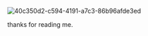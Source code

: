 
![40c350d2-c594-4191-a7c3-86b96afde3ed](https://github.com/user-attachments/assets/d53fddcd-8b9e-4b92-9f1b-2d9b277174e2)

thanks for reading me.
